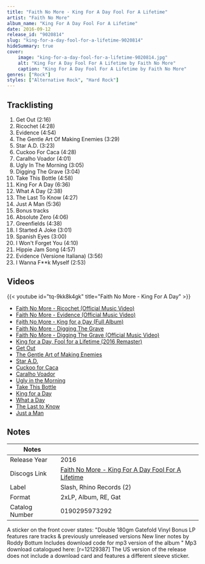 ```yaml
---
title: "Faith No More - King For A Day Fool For A Lifetime"
artist: "Faith No More"
album_name: "King For A Day Fool For A Lifetime"
date: 2016-09-12
release_id: "9020814"
slug: "king-for-a-day-fool-for-a-lifetime-9020814"
hideSummary: true
cover:
    image: "king-for-a-day-fool-for-a-lifetime-9020814.jpg"
    alt: "King For A Day Fool For A Lifetime by Faith No More"
    caption: "King For A Day Fool For A Lifetime by Faith No More"
genres: ["Rock"]
styles: ["Alternative Rock", "Hard Rock"]
---
```


## Tracklisting
1. Get Out		 (2:16)
2. Ricochet (4:28)
3. Evidence (4:54)
4. The Gentle Art Of Making Enemies (3:29)
5. Star A.D. (3:23)
6. Cuckoo For Caca (4:28)
7. Caralho Voador (4:01)
8. Ugly In The Morning (3:05)
9. Digging The Grave (3:04)
10. Take This Bottle (4:58)
11. King For A Day (6:36)
12. What A Day (2:38)
13. The Last To Know (4:27)
14. Just A Man (5:36)
15. Bonus tracks
16. Absolute Zero (4:06)
17. Greenfields (4:38)
18. I Started A Joke (3:01)
19. Spanish Eyes (3:00)
20. I Won't Forget You (4:10)
21. Hippie Jam Song (4:57)
22. Evidence (Versione Italiana) (3:56)
23. I Wanna F**k Myself (2:53)

## Videos
{{< youtube id="tq-9kk8k4gk" title="Faith No More - King For A Day" >}}
- [Faith No More - Ricochet (Official Music Video)](https://www.youtube.com/watch?v=BzoDVzO1F9I)
- [Faith No More - Evidence (Official Music Video)](https://www.youtube.com/watch?v=7lvMNLhJrb0)
- [F̲a̲ith N̲o M̲ore - K̲ing f̲or a̲ D̲ay (Full Album)](https://www.youtube.com/watch?v=MYULU2zPMHU)
- [Faith No More - Digging The Grave](https://www.youtube.com/watch?v=mhyzG5nTUH0)
- [Faith No More - Digging The Grave (Official Music Video)](https://www.youtube.com/watch?v=CANh13XKFVk)
- [King for a Day, Fool for a Lifetime (2016 Remaster)](https://www.youtube.com/watch?v=Rb1cld8WtSE)
- [Get Out](https://www.youtube.com/watch?v=FOkh5hxPY6s)
- [The Gentle Art of Making Enemies](https://www.youtube.com/watch?v=l_HtpFAlPWY)
- [Star A.D.](https://www.youtube.com/watch?v=xALb75mMnJ0)
- [Cuckoo for Caca](https://www.youtube.com/watch?v=pPJSHpRhge8)
- [Caralho Voador](https://www.youtube.com/watch?v=tsm9VlnRJdM)
- [Ugly in the Morning](https://www.youtube.com/watch?v=TvfXwv6m1KQ)
- [Take This Bottle](https://www.youtube.com/watch?v=9ImBIsrczFg)
- [King for a Day](https://www.youtube.com/watch?v=vCktbM5Uqk4)
- [What a Day](https://www.youtube.com/watch?v=5ZTcxtQWVNU)
- [The Last to Know](https://www.youtube.com/watch?v=KER-6L5jq40)
- [Just a Man](https://www.youtube.com/watch?v=h5MFFc0xdwg)


## Notes

| Notes          |             |
| ---------------| ----------- |
| Release Year   | 2016 |
| Discogs Link   | [Faith No More - King For A Day Fool For A Lifetime](https://www.discogs.com/release/9020814-Faith-No-More-King-For-A-Day-Fool-For-A-Lifetime) |
| Label          | Slash, Rhino Records (2) |
| Format         | 2xLP, Album, RE, Gat |
| Catalog Number | 0190295973292 |

A sticker on the front cover states: "Double 180gm Gatefold Vinyl Bonus LP features rare tracks & previously unreleased versions New liner notes by Roddy Bottum Includes download code for mp3 version of the album "  Mp3 download catalogued here: [r=12129387] The US version of the release does not include a download card and features a different sleeve sticker.

